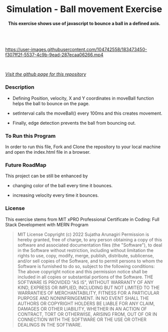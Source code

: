 <h1 align="center">Simulation - Ball movement Exercise</h1>

<h4 align="center">This exercise shows use of javascript to bounce a ball in a defined axis.</h4>
<br>
<br>

https://user-images.githubusercontent.com/104742558/183473450-f307ff2f-5537-4c9b-9ead-287ecaa06266.mp4

<br>

*[Visit the github page for this repository](https://suja-codes.github.io/simulation-exercise/)*

### Description 


- Defining Position, velocity, X and Y coordinates in moveBall function helps the ball to bounce on the page.

- setInterval calls the moveBall() every 100ms and this creates movement.

- Finally, edge detection prevents the ball from bouncing out. 


### To Run this Program

In order to run this file, Fork and Clone the repository to your local machine and open the index.html file in a browser.


### Future RoadMap

This project can be still be enhanced by 

- changing color of the ball every time it bounces.

- increasing velocity every time it bounces.
  
### License

This exercise stems from MIT xPRO Professional Certificate in Coding: Full Stack Development with MERN Program

> MIT License
> Copyright (c) 2022 Sujatha Arunagiri
> Permission is hereby granted, free of charge, to any person obtaining a copy
> of this software and associated documentation files (the "Software"), to deal
> in the Software without restriction, including without limitation the rights
> to use, copy, modify, merge, publish, distribute, sublicense, and/or sell
> copies of the Software, and to permit persons to whom the Software is
> furnished to do so, subject to the following conditions:
> The above copyright notice and this permission notice shall be included in all
> copies or substantial portions of the Software.
> THE SOFTWARE IS PROVIDED "AS IS", WITHOUT WARRANTY OF ANY KIND, EXPRESS OR
> IMPLIED, INCLUDING BUT NOT LIMITED TO THE WARRANTIES OF MERCHANTABILITY,
> FITNESS FOR A PARTICULAR PURPOSE AND NONINFRINGEMENT. IN NO EVENT SHALL THE
> AUTHORS OR COPYRIGHT HOLDERS BE LIABLE FOR ANY CLAIM, DAMAGES OR OTHER
> LIABILITY, WHETHER IN AN ACTION OF CONTRACT, TORT OR OTHERWISE, ARISING FROM,
> OUT OF OR IN CONNECTION WITH THE SOFTWARE OR THE USE OR OTHER DEALINGS IN THE
> SOFTWARE.
  
